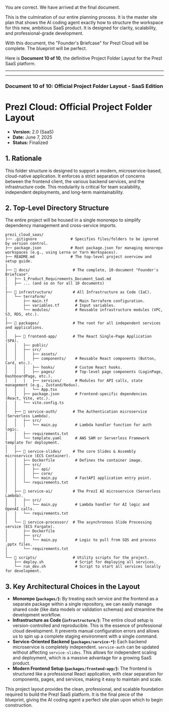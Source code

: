 You are correct. We have arrived at the final document.

This is the culmination of our entire planning process. It is the master site plan that shows the AI coding agent exactly how to structure the workspace for this new, ambitious SaaS product. It is designed for clarity, scalability, and professional-grade development.

With this document, the "Founder's Briefcase" for PrezI Cloud will be complete. The blueprint will be perfect.

Here is **Document 10 of 10**, the definitive Project Folder Layout for the PrezI SaaS platform.

---
---

### **Document 10 of 10: Official Project Folder Layout - SaaS Edition**

# PrezI Cloud: Official Project Folder Layout

*   **Version:** 2.0 (SaaS)
*   **Date:** June 7, 2025
*   **Status:** Finalized

## 1. Rationale

This folder structure is designed to support a modern, microservice-based, cloud-native application. It enforces a strict separation of concerns between the frontend client, the various backend services, and the infrastructure code. This modularity is critical for team scalability, independent deployments, and long-term maintainability.

## 2. Top-Level Directory Structure

The entire project will be housed in a single monorepo to simplify dependency management and cross-service imports.

```
prezi_cloud_saas/
├── .gitignore               # Specifies files/folders to be ignored by version control.
├── package.json             # Root package.json for managing monorepo workspaces (e.g., using Lerna or Yarn Workspaces).
├── README.md                # The top-level project overview and setup guide.
|
├── 📂 docs/                   # The complete, 10-document "Founder's Briefcase".
│   ├── 1_Product_Requirements_Document_SaaS.md
│   ├── ... (and so on for all 10 documents)
|
├── 📂 infrastructure/         # All Infrastructure as Code (IaC).
│   └── terraform/
│       ├── main.tf            # Main Terraform configuration.
│       ├── variables.tf       # Input variables.
│       └── modules/           # Reusable infrastructure modules (VPC, S3, RDS, etc.).
|
├── 📂 packages/               # The root for all independent services and applications.
│
│   ├── 📂 frontend-app/       # The React Single-Page Application (SPA).
│   │   ├── public/
│   │   ├── src/
│   │   │   ├── assets/
│   │   │   ├── components/    # Reusable React components (Button, Card, etc.).
│   │   │   ├── hooks/         # Custom React hooks.
│   │   │   ├── pages/         # Top-level page components (LoginPage, DashboardPage, etc.).
│   │   │   ├── services/      # Modules for API calls, state management (e.g., Zustand/Redux).
│   │   │   └── App.tsx
│   │   ├── package.json       # Frontend-specific dependencies (React, Vite, etc.).
│   │   └── vite.config.ts
│   │
│   ├── 📂 service-auth/       # The Authentication microservice (Serverless Lambda).
│   │   ├── src/
│   │   │   └── main.py        # Lambda handler function for auth logic.
│   │   ├── requirements.txt
│   │   └── template.yaml      # AWS SAM or Serverless Framework template for deployment.
│   │
│   ├── 📂 service-slides/     # The core Slides & Assembly microservice (ECS Container).
│   │   ├── Dockerfile         # Defines the container image.
│   │   ├── src/
│   │   │   ├── api/
│   │   │   ├── core/
│   │   │   └── main.py        # FastAPI application entry point.
│   │   └── requirements.txt
│   │
│   ├── 📂 service-ai/         # The PrezI AI microservice (Serverless Lambda).
│   │   ├── src/
│   │   │   └── main.py        # Lambda handler for AI logic and OpenAI calls.
│   │   └── requirements.txt
│   │
│   └── 📂 service-processor/  # The asynchronous Slide Processing service (ECS Fargate).
│       ├── Dockerfile
│       ├── src/
│       │   └── main.py        # Logic to pull from SQS and process .pptx files.
│       └── requirements.txt
│
└── 📂 scripts/                # Utility scripts for the project.
    ├── deploy.sh              # Script for deploying all services.
    └── run_dev.sh             # Script to start all services locally for development.
```

## 3. Key Architectural Choices in the Layout

*   **Monorepo (`packages/`):** By treating each service and the frontend as a separate package within a single repository, we can easily manage shared code (like data models or validation schemas) and streamline the development workflow.
*   **Infrastructure as Code (`infrastructure/`):** The entire cloud setup is version-controlled and reproducible. This is the essence of professional cloud development. It prevents manual configuration errors and allows us to spin up a complete staging environment with a single command.
*   **Service-Oriented Backend (`packages/service-*`):** Each backend microservice is completely independent. `service-auth` can be updated without affecting `service-slides`. This allows for independent scaling and deployment, which is a massive advantage for a growing SaaS product.
*   **Modern Frontend Setup (`packages/frontend-app/`):** The frontend is structured like a professional React application, with clear separation for components, pages, and services, making it easy to maintain and scale.

This project layout provides the clean, professional, and scalable foundation required to build the PrezI SaaS platform. It is the final piece of the blueprint, giving the AI coding agent a perfect site plan upon which to begin construction.